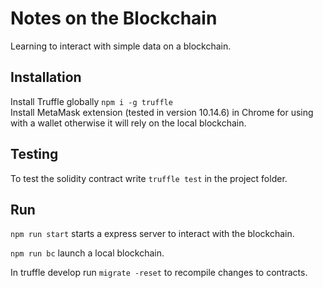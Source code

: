 # Notes on the Blockchain

Learning to interact with simple data on a blockchain. 

## Installation

Install Truffle globally ```npm i -g truffle```  
Install MetaMask extension (tested in version 10.14.6) in Chrome for using with a wallet otherwise it will rely on the local blockchain.

## Testing

To test the solidity contract write `truffle test` in the project folder.

## Run
`npm run start` starts a express server to interact with the blockchain.

`npm run bc` launch a local blockchain.

In truffle develop run ```migrate -reset``` to recompile changes to contracts.
